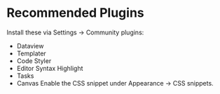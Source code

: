 # Recommended Plugins
Install these via Settings → Community plugins:
- Dataview
- Templater
- Code Styler
- Editor Syntax Highlight
- Tasks
- Canvas
Enable the CSS snippet under Appearance → CSS snippets.